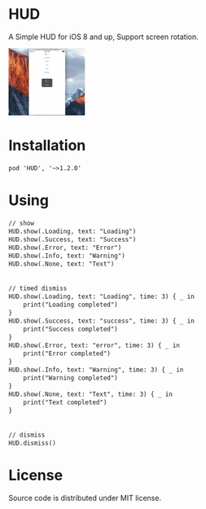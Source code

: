 # HUD
A Simple HUD for iOS 8 and up, Support screen rotation.

<img src="https://raw.githubusercontent.com/Chakery/HUD/master/HUDExample/gif.gif" width="150px" />

# Installation

```
pod 'HUD', '~>1.2.0'
```

# Using

```
// show
HUD.show(.Loading, text: "Loading")
HUD.show(.Success, text: "Success")
HUD.show(.Error, text: "Error")
HUD.show(.Info, text: "Warning")
HUD.show(.None, text: "Text")


// timed dismiss
HUD.show(.Loading, text: "Loading", time: 3) { _ in
    print("Loading completed")
}
HUD.show(.Success, text: "success", time: 3) { _ in
    print("Success completed")
}
HUD.show(.Error, text: "error", time: 3) { _ in
    print("Error completed")
}
HUD.show(.Info, text: "Warning", time: 3) { _ in
    print("Warning completed")
}
HUD.show(.None, text: "Text", time: 3) { _ in
    print("Text completed")
}


// dismiss
HUD.dismiss()
```

# License
Source code is distributed under MIT license.
